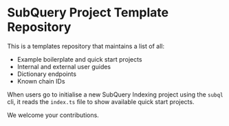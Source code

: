 # SubQuery Project Template Repository

This is a templates repository that maintains a list of all:

- Example boilerplate and quick start projects
- Internal and external user guides
- Dictionary endpoints
- Known chain IDs

When users go to initialise a new SubQuery Indexing project using the `subql` cli, it reads the `index.ts` file to show available quick start projects.

We welcome your contributions.

